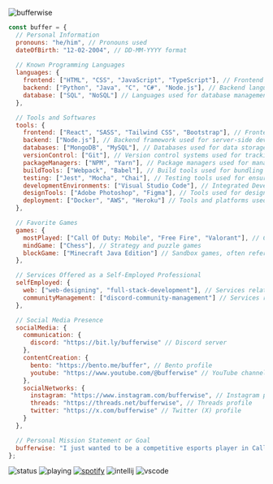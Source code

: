 ![bufferwise](https://github.com/user-attachments/assets/8cb4ccc5-a07e-4028-bd80-ed6916f966ff)
```javascript
const buffer = {
  // Personal Information
  pronouns: "he/him", // Pronouns used
  dateOfBirth: "12-02-2004", // DD-MM-YYYY format
  
  // Known Programming Languages
  languages: {
    frontend: ["HTML", "CSS", "JavaScript", "TypeScript"], // Frontend languages used for client-side development
    backend: ["Python", "Java", "C", "C#", "Node.js"], // Backend languages used for server-side development
    database: ["SQL", "NoSQL"] // Languages used for database management
  },

  // Tools and Softwares
  tools: {
    frontend: ["React", "SASS", "Tailwind CSS", "Bootstrap"], // Frontend frameworks and libraries
    backend: ["Node.js"], // Backend framework used for server-side development
    databases: ["MongoDB", "MySQL"], // Databases used for data storage and management
    versionControl: ["Git"], // Version control systems used for tracking code changes
    packageManagers: ["NPM", "Yarn"], // Package managers used for managing dependencies
    buildTools: ["Webpack", "Babel"], // Build tools used for bundling and compiling code
    testing: ["Jest", "Mocha", "Chai"], // Testing tools used for ensuring code quality
    developmentEnvironments: ["Visual Studio Code"], // Integrated Development Environment (IDE) used for coding
    designTools: ["Adobe Photoshop", "Figma"], // Tools used for designing and prototyping
    deployment: ["Docker", "AWS", "Heroku"] // Tools and platforms used for deployment and hosting
  },

  // Favorite Games
  games: {
    mostPlayed: ["Call Of Duty: Mobile", "Free Fire", "Valorant"], // Competitive games, with a focus on Call Of Duty: Mobile
    mindGame: ["Chess"], // Strategy and puzzle games
    blockGame: ["Minecraft Java Edition"] // Sandbox games, often referred to as "The Block Game"
  },

  // Services Offered as a Self-Employed Professional
  selfEmployed: {
    web: ["web-designing", "full-stack-development"], // Services related to web development
    communityManagement: ["discord-community-management"] // Services related to managing online communities
  },

  // Social Media Presence
  socialMedia: {
    communication: {
      discord: "https://bit.ly/bufferwise" // Discord server
    },
    contentCreation: {
      bento: "https://bento.me/buffer", // Bento profile
      youtube: "https://www.youtube.com/@bufferwise" // YouTube channel
    },
    socialNetworks: {
      instagram: "https://www.instagram.com/bufferwise", // Instagram profile
      threads: "https://threads.net/bufferwise", // Threads profile
      twitter: "https://x.com/bufferwise" // Twitter (X) profile
    }
  },

  // Personal Mission Statement or Goal
  bufferwise: "I just wanted to be a competitive esports player in Call Of Duty: Mobile."
};
```
![status](https://api.statusbadges.me/badge/status/790846560229392444?style=for-the-badge) ![playing](https://api.statusbadges.me/badge/playing/790846560229392444?style=for-the-badge) [![spotify](https://api.statusbadges.me/badge/spotify/790846560229392444?style=for-the-badge)](https://api.statusbadges.me/openspotify/790846560229392444) ![intellij](https://api.statusbadges.me/badge/intellij/790846560229392444?style=for-the-badge) ![vscode](https://api.statusbadges.me/badge/vscode/790846560229392444?style=for-the-badge)
